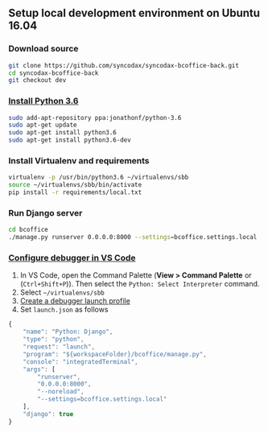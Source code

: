 ## Setup local development environment on Ubuntu 16.04

### Download source

```sh
git clone https://github.com/syncodax/syncodax-bcoffice-back.git
cd syncodax-bcoffice-back
git checkout dev    
```

### [Install Python 3.6](https://askubuntu.com/a/865569)

```sh
sudo add-apt-repository ppa:jonathonf/python-3.6
sudo apt-get update
sudo apt-get install python3.6
sudo apt-get install python3.6-dev
```

### Install Virtualenv and requirements

```sh
virtualenv -p /usr/bin/python3.6 ~/virtualenvs/sbb
source ~/virtualenvs/sbb/bin/activate
pip install -r requirements/local.txt
```

### Run Django server

```sh
cd bcoffice
./manage.py runserver 0.0.0.0:8000 --settings=bcoffice.settings.local
```

### [Configure debugger in VS Code](https://code.visualstudio.com/docs/python/tutorial-django)

1. In VS Code, open the Command Palette (**View > Command Palette** or (```Ctrl+Shift+P```)). Then select the ```Python: Select Interpreter``` command.
2. Select `~/virtualenvs/sbb`
3. [Create a debugger launch profile](https://code.visualstudio.com/docs/python/tutorial-django#_create-a-debugger-launch-profile)
4. Set `launch.json` as follows

```javascript
{
    "name": "Python: Django",
    "type": "python",
    "request": "launch",
    "program": "${workspaceFolder}/bcoffice/manage.py",
    "console": "integratedTerminal",
    "args": [
        "runserver",
        "0.0.0.0:8000",
        "--noreload",
        "--settings=bcoffice.settings.local"
    ],
    "django": true
}
```